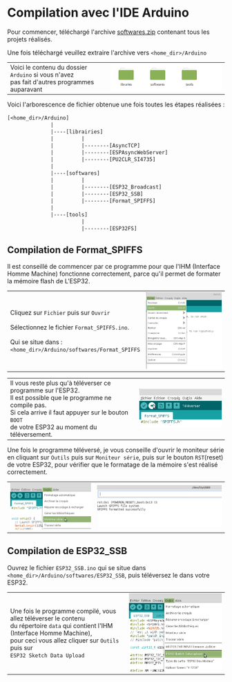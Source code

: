 # Compilation avec l'IDE Arduino 

Pour commencer, téléchargé l'archive [softwares.zip](https://github.com/BenjaminNeveu/ESP32_Si4735_Control_by_WiFi/raw/master/softwares/softwares.zip) contenant tous les projets réalisés.

Une fois téléchargé veuillez extraire l'archive vers ``<home_dir>/Arduino``

|  |  |
|--|--|
| Voici le contenu du dossier ``Arduino`` si vous n'avez<br> pas fait d'autres programmes auparavant | ![](../../img/image_readme/contenu_arduino.png) |

Voici l'arborescence de fichier obtenue une fois toutes les étapes réalisées :

```
[<home_dir>/Arduino]
              |
              |----[librairies]
              |         |
              |         |--------[AsyncTCP]
              |         |--------[ESPAsyncWebServer]
              |         |--------[PU2CLR_SI4735]
              |
              |----[softwares]
              |         |
              |         |--------[ESP32_Broadcast]
              |         |--------[ESP32_SSB]
              |         |--------[Format_SPIFFS]
              |
              |----[tools]
                        |
                        |--------[ESP32FS]
```

## Compilation de Format_SPIFFS 

Il est conseillé de commencer par ce programme pour que l'IHM (Interface Homme Machine) fonctionne correctement, parce qu'il permet de formater la mémoire flash de L'ESP32.

|  |  |
|--|--|
|Cliquez sur ``Fichier`` puis sur ``Ouvrir``<br><br>Sélectionnez le fichier ``Format_SPIFFS.ino``.<br><br>Qui se situe dans : <br> ``<home_dir>/Arduino/softwares/Format_SPIFFS`` |![](../../img/image_readme/fichier_ouvrir.png) |

|  |  |
|--|--|
|Il vous reste plus qu'à téléverser ce programme sur l'ESP32. <br>Il est possible que le programme ne compile pas.<br> Si cela arrive il faut appuyer sur le bouton ``BOOT``<br> de votre ESP32 au moment du téléversement.|![](../../img/image_readme/televerser.png)|

Une fois le programme téléversé, je vous conseille d'ouvrir le moniteur série en cliquant sur ``Outils`` puis sur ``Moniteur série``, puis sur le bouton ``RST``(reset) de votre ESP32, pour vérifier que le formatage de la mémoire s'est réalisé correctement.

|  |  |
|--|--|
|![](../../img/image_readme/menu_moniteur_serie.png)|![](../../img/image_readme/moniteur_serie.png)|



## Compilation de ESP32_SSB 

Ouvrez le fichier ``ESP32_SSB.ino`` qui se situe dans ``<home_dir>/Arduino/softwares/ESP32_SSB``, puis téléversez le dans votre ESP32.

|  |  |
|--|--|
|Une fois le programme compilé, vous allez téléverser le contenu <br>du répertoire ``data`` qui contient l'IHM (Interface Homme Machine),<br> pour ceci vous allez cliquer sur ``Outils`` puis sur<br> ``ESP32 Sketch Data Upload``|![](../../img/image_readme/televerser_data.png)|

